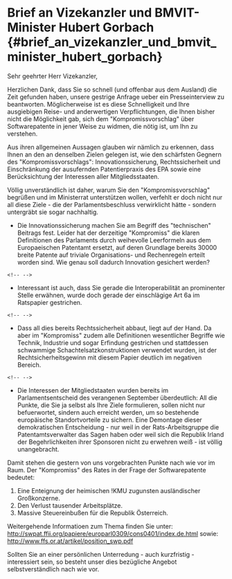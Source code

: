 # Brief an Vizekanzler und BMVIT-Minister Hubert Gorbach {#brief_an_vizekanzler_und_bmvit_minister_hubert_gorbach}

Sehr geehrter Herr Vizekanzler,

Herzlichen Dank, dass Sie so schnell (und offenbar aus dem Ausland) die
Zeit gefunden haben, unsere gestrige Anfrage ueber ein Presseinterview
zu beantworten. Möglicherweise ist es diese Schnelligkeit und Ihre
ausgiebigen Reise- und anderwertigen Verpflichtungen, die Ihnen bisher
nicht die Möglichkeit gab, sich dem \"Kompromissvorschlag\" über
Softwarepatente in jener Weise zu widmen, die nötig ist, um Ihn zu
verstehen.

Aus ihren allgemeinen Aussagen glauben wir nämlich zu erkennen, dass
Ihnen an den an denselben Zielen gelegen ist, wie den schärfsten Gegnern
des \"Kompromissvorschlags\": Innovationssicherung, Rechtssicherheit und
Einschränkung der ausufernden Patentierpraxis des EPA sowie eine
Berücksichtung der Interessen aller Mitgliedsstaaten.

Völlig unverständlich ist daher, warum Sie den \"Kompromissvorschlag\"
begrüßen und im Ministerrat unterstützen wollen, verfehlt er doch nicht
nur all diese Ziele - die der Parlamentsbeschluss verwirklicht hätte -
sondern untergräbt sie sogar nachhaltig.

-   Die Innovationssicherung machen Sie am Begriff des \"technischen\"
    Beitrags fest. Leider hat der derzeitige \"Kompromiss\" die klaren
    Definitionen des Parlaments durch weihevolle Leerformeln aus dem
    Europaeischen Patentamt ersetzt, auf deren Grundlage bereits 30000
    breite Patente auf triviale Organisations- und Rechenregeln erteilt
    worden sind. Wie genau soll dadurch Innovation gesichert werden?

```{=html}
<!-- -->
```
-   Interessant ist auch, dass Sie gerade die Interoperabilität an
    prominenter Stelle erwähnen, wurde doch gerade der einschlägige Art
    6a im Ratspapier gestrichen.

```{=html}
<!-- -->
```
-   Dass all dies bereits Rechtssicherheit abbaut, liegt auf der Hand.
    Da aber im \"Kompromiss\" zudem alle Definitionen wesentlicher
    Begriffe wie Technik, Industrie und sogar Erfindung gestrichen und
    stattdessen schwammige Schachtelsatzkonstruktionen verwendet wurden,
    ist der Rechtsicherheitsgewinn mit diesem Papier deutlich im
    negativen Bereich.

```{=html}
<!-- -->
```
-   Die Interessen der Mitgliedstaaten wurden bereits im
    Parlamentsentscheid des verangenen September überdeutlich: All die
    Punkte, die Sie ja selbst als Ihre Ziele formulieren, sollen nicht
    nur befuerwortet, sindern auch erreicht werden, um so bestehende
    europäische Standortvorteile zu sichern. Eine Demontage dieser
    demokratischen Entscheidung - nur weil in der Rats-Arbeitsgruppe die
    Patentamtsverwalter das Sagen haben oder weil sich die Republik
    Irland der Begehrlichkeiten ihrer Sponsoren nicht zu erwehren weiß -
    ist völlig unangebracht.

Damit stehen die gestern von uns vorgebrachten Punkte nach wie vor im
Raum. Der \"Kompromiss\" des Rates in der Frage der Softwarepatente
bedeutet:

1.  Eine Enteignung der heimischen !KMU zugunsten ausländischer
    Großkonzerne.
2.  Den Verlust tausender Arbeitsplätze.
3.  Massive Steuereinbußen für die Republik Österreich.

Weitergehende Informatioen zum Thema finden Sie unter:
<http://swpat.ffii.org/papiere/europarl0309/cons0401/index.de.html>
sowie: <http://www.ffs.or.at/artikel/position_swp.pdf>

Sollten Sie an einer persönlichen Unterredung - auch kurzfristig -
interessiert sein, so besteht unser dies bezügliche Angebot
selbstverständlich nach wie vor.
